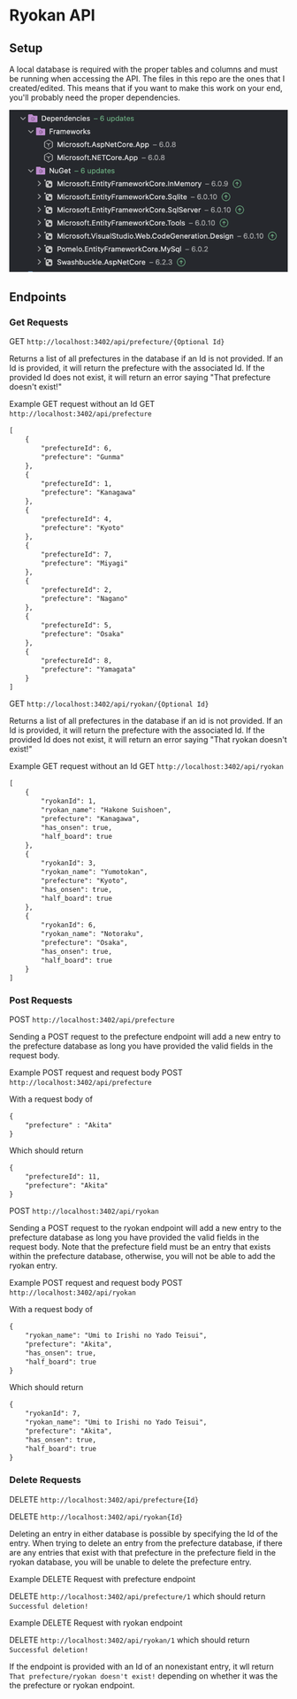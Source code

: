 # Ryokan API

## Setup
A local database is required with the proper tables and columns and must be running when accessing the API. The files in this repo are the ones that I created/edited. This means that if you want to make this work on your end, you'll probably need the proper dependencies.

![alt text](https://github.com/andrewhuang0828/RyokanAPI/blob/main/API%20dependencies.png)


## Endpoints

### Get Requests
GET ```http://localhost:3402/api/prefecture/{Optional Id}```

Returns a list of all prefectures in the database if an Id is not provided. If an Id is provided, it will return the prefecture with the associated Id. If the provided Id does not exist, it will return an error saying "That prefecture doesn't exist!"

Example GET request without an Id 
GET ```http://localhost:3402/api/prefecture```
```
[
    {
        "prefectureId": 6,
        "prefecture": "Gunma"
    },
    {
        "prefectureId": 1,
        "prefecture": "Kanagawa"
    },
    {
        "prefectureId": 4,
        "prefecture": "Kyoto"
    },
    {
        "prefectureId": 7,
        "prefecture": "Miyagi"
    },
    {
        "prefectureId": 2,
        "prefecture": "Nagano"
    },
    {
        "prefectureId": 5,
        "prefecture": "Osaka"
    },
    {
        "prefectureId": 8,
        "prefecture": "Yamagata"
    }
]
```

GET ```http://localhost:3402/api/ryokan/{Optional Id}```

Returns a list of all prefectures in the database if an id is not provided. If an Id is provided, it will return the prefecture with the associated Id. If the provided Id does not exist, it will return an error saying "That ryokan doesn't exist!"

Example GET request without an Id
GET ```http://localhost:3402/api/ryokan```
```
[
    {
        "ryokanId": 1,
        "ryokan_name": "Hakone Suishoen",
        "prefecture": "Kanagawa",
        "has_onsen": true,
        "half_board": true
    },
    {
        "ryokanId": 3,
        "ryokan_name": "Yumotokan",
        "prefecture": "Kyoto",
        "has_onsen": true,
        "half_board": true
    },
    {
        "ryokanId": 6,
        "ryokan_name": "Notoraku",
        "prefecture": "Osaka",
        "has_onsen": true,
        "half_board": true
    }
]
```

### Post Requests
POST ```http://localhost:3402/api/prefecture```

Sending a POST request to the prefecture endpoint will add a new entry to the prefecture database as long you have provided the valid fields in the request body.

Example POST request and request body
POST ```http://localhost:3402/api/prefecture```

With a request body of
```
{
    "prefecture" : "Akita"
}
```
Which should return
```
{
    "prefectureId": 11,
    "prefecture": "Akita"
}
```

POST ```http://localhost:3402/api/ryokan```

Sending a POST request to the ryokan endpoint will add a new entry to the prefecture database as long you have provided the valid fields in the request body. Note that the prefecture field must be an entry that exists within the prefecture database, otherwise, you will not be able to add the ryokan entry.

Example POST request and request body
POST ```http://localhost:3402/api/ryokan```

With a request body of
```
{
    "ryokan_name": "Umi to Irishi no Yado Teisui",
    "prefecture": "Akita",
    "has_onsen": true,
    "half_board": true
}
```
Which should return
```
{
    "ryokanId": 7,
    "ryokan_name": "Umi to Irishi no Yado Teisui",
    "prefecture": "Akita",
    "has_onsen": true,
    "half_board": true
}
```
### Delete Requests
DELETE ```http://localhost:3402/api/prefecture{Id}```

DELETE ```http://localhost:3402/api/ryokan{Id}```

Deleting an entry in either database is possible by specifying the Id of the entry. When trying to delete an entry from the prefecture database, if there are any entries that exist with that prefecture in the prefecture field in the ryokan database, you will be unable to delete the prefecture entry.

Example DELETE Request with prefecture endpoint

DELETE ```http://localhost:3402/api/prefecture/1```
which should return ```Successful deletion!```

Example DELETE Request with ryokan endpoint

DELETE ```http://localhost:3402/api/ryokan/1```
which should return ```Successful deletion!```

If the endpoint is provided with an Id of an nonexistant entry, it wll return ```That prefecture/ryokan doesn't exist!``` depending on whether it was the the prefecture or ryokan endpoint.


